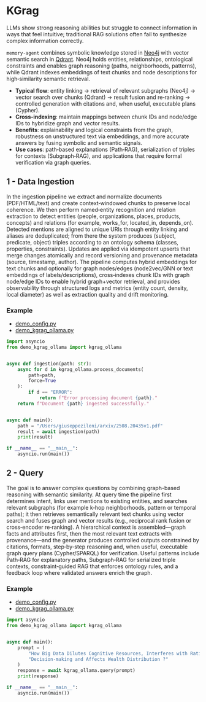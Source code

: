 # KGrag

LLMs show strong reasoning abilities but struggle to connect information in ways that feel intuitive; traditional RAG solutions often fail to synthesize complex information correctly.

`memory-agent` combines symbolic knowledge stored in [Neo4j](https://neo4j.com/) with vector semantic search in [Qdrant](https://qdrant.tech/). Neo4j holds entities, relationships, ontological constraints and enables graph reasoning (paths, neighborhoods, patterns), while Qdrant indexes embeddings of text chunks and node descriptions for high‑similarity semantic retrieval.

- **Typical flow**: entity linking → retrieval of relevant subgraphs (Neo4j) → vector search over chunks (Qdrant) → result fusion and re‑ranking → controlled generation with citations and, when useful, executable plans (Cypher).
- **Cross‑indexing**: maintain mappings between chunk IDs and node/edge IDs to hybridize graph and vector results.
- **Benefits**: explainability and logical constraints from the graph, robustness on unstructured text via embeddings, and more accurate answers by fusing symbolic and semantic signals.
- **Use cases**: path‑based explanations (Path‑RAG), serialization of triples for contexts (Subgraph‑RAG), and applications that require formal verification via graph queries.

## 1 - Data Ingestion

In the ingestion pipeline we extract and normalize documents (PDF/HTML/text) and create context‑windowed chunks to preserve local coherence. We then perform named‑entity recognition and relation extraction to detect entities (people, organizations, places, products, concepts) and relations (for example, works_for, located_in, depends_on). Detected mentions are aligned to unique URIs through entity linking and aliases are deduplicated; from there the system produces (subject, predicate, object) triples according to an ontology schema (classes, properties, constraints). Updates are applied via idempotent upserts that merge changes atomically and record versioning and provenance metadata (source, timestamp, author). The pipeline computes hybrid embeddings for text chunks and optionally for graph nodes/edges (node2vec/GNN or text embeddings of labels/descriptions), cross‑indexes chunk IDs with graph node/edge IDs to enable hybrid graph+vector retrieval, and provides observability through structured logs and metrics (entity count, density, local diameter) as well as extraction quality and drift monitoring.

### Example

- [demo_config.py](../../demo_config.py)
- [demo_kgrag_ollama.py](../../demo_kgrag_ollama.py)

```python
import asyncio
from demo_kgrag_ollama import kgrag_ollama


async def ingestion(path: str):
    async for d in kgrag_ollama.process_documents(
        path=path,
        force=True
    ):
        if d == "ERROR":
            return f"Error processing document {path}."
    return f"Document {path} ingested successfully."


async def main():
    path = "/Users/giuseppezileni/arxiv/2508.20435v1.pdf"
    result = await ingestion(path)
    print(result)

if __name__ == "__main__":
    asyncio.run(main())

```

## 2 - Query

The goal is to answer complex questions by combining graph-based reasoning with semantic similarity. At query time the pipeline first determines intent, links user mentions to existing entities, and searches relevant subgraphs (for example k‑hop neighborhoods, pattern or temporal paths); it then retrieves semantically relevant text chunks using vector search and fuses graph and vector results (e.g., reciprocal rank fusion or cross‑encoder re‑ranking). A hierarchical context is assembled—graph facts and attributes first, then the most relevant text extracts with provenance—and the generator produces controlled outputs constrained by citations, formats, step‑by‑step reasoning and, when useful, executable graph query plans (Cypher/SPARQL) for verification. Useful patterns include Path‑RAG for explanatory paths, Subgraph‑RAG for serialized triple contexts, constraint‑guided RAG that enforces ontology rules, and a feedback loop where validated answers enrich the graph.

### Example

- [demo_config.py](../../demo_config.py)
- [demo_kgrag_ollama.py](../../demo_kgrag_ollama.py)

```python
import asyncio
from demo_kgrag_ollama import kgrag_ollama


async def main():
    prompt = (
        "How Big Data Dilutes Cognitive Resources, Interferes with Rational "
        "Decision-making and Affects Wealth Distribution ?"
    )
    response = await kgrag_ollama.query(prompt)
    print(response)

if __name__ == "__main__":
    asyncio.run(main())
```
